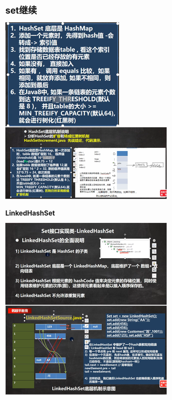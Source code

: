 # set继续
![输入图片说明](/imgs/2024-07-18/zyYMyEjB3P5qUhKa.png)
![输入图片说明](/imgs/2024-07-18/qkheI5p2t8gRdOgf.png)

## LinkedHashSet
![输入图片说明](/imgs/2024-07-18/iBPmgXs6QVSGiPfH.png)
![输入图片说明](/imgs/2024-07-18/pVAGYqogECdOvhN7.png)

#                                                                                                                                                       
<!--stackedit_data:
eyJoaXN0b3J5IjpbLTg3NjM5MTk4MCwxMzAxNzQ4NDA1LDQ0Mz
U1Mzg0MCwtMTY5NDg1NzQ3NCwtMTk3MDg0NTM1MywtMTIwMzk2
Njk0MV19
-->